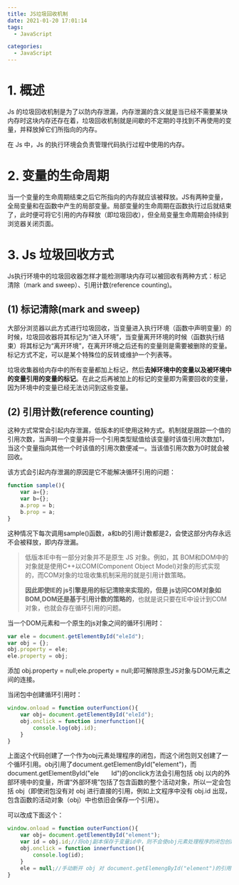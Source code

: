 ```yaml
---
title: JS垃圾回收机制
date: 2021-01-20 17:01:14
tags: 
  - JavaScript

categories: 
  - JavaScript
---
```


# 1. 概述

Js 的垃圾回收机制是为了以防内存泄漏，内存泄漏的含义就是当已经不需要某块内存时这块内存还存在着，垃圾回收机制就是间歇的不定期的寻找到不再使用的变量，并释放掉它们所指向的内存。

在 Js 中，Js 的执行环境会负责管理代码执行过程中使用的内存。

# 2. 变量的生命周期

当一个变量的生命周期结束之后它所指向的内存就应该被释放。JS有两种变量，全局变量和在函数中产生的局部变量。局部变量的生命周期在函数执行过后就结束了，此时便可将它引用的内存释放（即垃圾回收），但全局变量生命周期会持续到浏览器关闭页面。

# 3. Js 垃圾回收方式

Js执行环境中的垃圾回收器怎样才能检测哪块内存可以被回收有两种方式：标记清除（mark and sweep）、引用计数(reference counting)。

## (1) 标记清除(mark and sweep)

大部分浏览器以此方式进行垃圾回收，当变量进入执行环境（函数中声明变量）的时候，垃圾回收器将其标记为“进入环境”，当变量离开环境的时候（函数执行结束）将其标记为“离开环境”，在离开环境之后还有的变量则是需要被删除的变量。标记方式不定，可以是某个特殊位的反转或维护一个列表等。

垃圾收集器给内存中的所有变量都加上标记，然后**去掉环境中的变量以及被环境中的变量引用的变量的标记**。在此之后再被加上的标记的变量即为需要回收的变量，因为环境中的变量已经无法访问到这些变量。

## (2) 引用计数(reference counting)

这种方式常常会引起内存泄漏，低版本的IE使用这种方式。机制就是跟踪一个值的引用次数，当声明一个变量并将一个引用类型赋值给该变量时该值引用次数加1，当这个变量指向其他一个时该值的引用次数便减一。当该值引用次数为0时就会被回收。

该方式会引起内存泄漏的原因是它不能解决循环引用的问题：

```javascript
function sample(){
    var a={};
    var b={};
    a.prop = b;
    b.prop = a;
}
```

这种情况下每次调用sample()函数，a和b的引用计数都是2，会使这部分内存永远不会被释放，即内存泄漏。

> 低版本IE中有一部分对象并不是原生 JS 对象。例如，其 BOM和DOM中的对象就是使用C++以COM(Component Object Model)对象的形式实现的，而COM对象的垃圾收集机制采用的就是引用计数策略。
>
> **因此即使IE的 js引擎是用的标记清除来实现的，但是 js访问COM对象如BOM,DOM还是基于引用计数的策略的**，也就是说只要在IE中设计到COM对象，也就会存在循环引用的问题。

当一个DOM元素和一个原生的js对象之间的循环引用时：

```javascript
var ele = document.getElementById("eleId");
var obj = {};
obj.property = ele;
ele.property = obj;
```

添加 obj.property = null;ele.property = null;即可解除原生JS对象与DOM元素之间的连接。

当闭包中创建循环引用时：

```javascript
window.onload = function outerFunction(){
    var obj= document.getElementById("eleId");
    obj.onclick = function innerfunction(){
        console.log(obj.id);
    }
}
```

上面这个代码创建了一个作为obj元素处理程序的闭包，而这个闭包则又创建了一个循环引用。obj引用了document.getElementById("element")，而document.getElementById("ele　　Id")的onclick方法会引用包括 obj 以内的外部环境中的变量，所谓“外部环境”包括了包含函数的整个活动对象，所以一定会包括 obj（即使闭包没有对 obj 进行直接的引用，例如上文程序中没有 obj.id 出现，包含函数的活动对象（obj）中也依旧会保存一个引用）。

可以改成下面这个：

```javascript
window.onload = function outerFunction(){
    var obj= document.getElementById("element");
    var id = obj.id;//将obj副本保存于变量id中，则不会使obj元素处理程序的闭包创建循环引用
    obj.onclick = function innerfunction(){
        console.log(id);
    }
    ele = null;//手动断开 obj 对 document.getElemengById("element")的引用
}
```